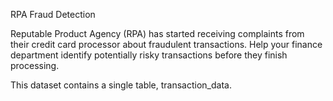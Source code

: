 RPA Fraud Detection

Reputable Product Agency (RPA) has started receiving complaints from their credit card processor about fraudulent transactions. Help your finance department identify potentially risky transactions before they finish processing.

This dataset contains a single table, transaction_data.
